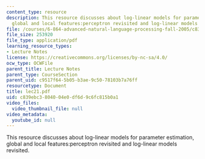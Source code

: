 ```yaml
---
content_type: resource
description: This resource discusses about log-linear models for parameter estimation,
  global and local features:perceptron revisited and log-linear models revisited.
file: /courses/6-864-advanced-natural-language-processing-fall-2005/c839ebc3804004e0df6d9c6fc815b0a1_lec21.pdf
file_size: 253920
file_type: application/pdf
learning_resource_types:
- Lecture Notes
license: https://creativecommons.org/licenses/by-nc-sa/4.0/
ocw_type: OCWFile
parent_title: Lecture Notes
parent_type: CourseSection
parent_uid: c9517f64-5b05-b3ae-9c50-78103b7a76ff
resourcetype: Document
title: lec21.pdf
uid: c839ebc3-8040-04e0-df6d-9c6fc815b0a1
video_files:
  video_thumbnail_file: null
video_metadata:
  youtube_id: null
---
```

This resource discusses about log-linear models for parameter estimation, global and local features:perceptron revisited and log-linear models revisited.